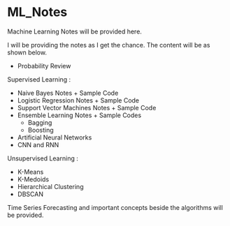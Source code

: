 # ML_Notes
Machine Learning Notes will be provided here.

I will be providing the notes as I get the chance. The content will be as shown below.


  - Probability Review

Supervised Learning : 
  
  - Naive Bayes Notes + Sample Code
  - Logistic Regression Notes + Sample Code
  - Support Vector Machines Notes + Sample Code
  - Ensemble Learning Notes + Sample Codes
    - Bagging 
    - Boosting 
  - Artificial Neural Networks
  - CNN and RNN 


Unsupervised Learning : 

  - K-Means
  - K-Medoids
  - Hierarchical Clustering
  - DBSCAN 
  

Time Series Forecasting and important concepts beside the algorithms will be provided.
